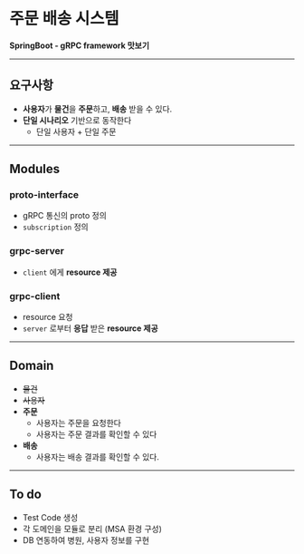 # 주문 배송 시스템 
**SpringBoot - gRPC framework 맛보기**
-- --
## 요구사항
* **사용자**가 **물건**을 **주문**하고, **배송** 받을 수 있다.
* **단일 시나리오** 기반으로 동작한다
    * 단일 사용자 + 단일 주문
-- --
## Modules
### proto-interface
 - gRPC 통신의 proto 정의 
 - ```subscription``` 정의
### grpc-server
 - ```client``` 에게 **resource 제공**
### grpc-client
 - resource 요청
 - ```server``` 로부터 **응답** 받은 **resource 제공**
-- --
## Domain
* ~~물건~~
* ~~사용자~~
* **주문**
  * 사용자는 주문을 요청한다
  * 사용자는 주문 결과를 확인할 수 있다
* **배송**
  * 사용자는 배송 결과를 확인할 수 있다.
-- --
## To do
- Test Code 생성
- 각 도메인을 모듈로 분리 (MSA 환경 구성)
- DB 연동하여 병원, 사용자 정보를 구현